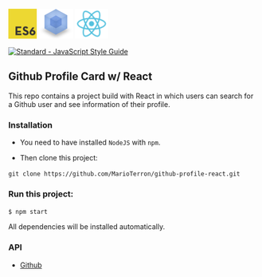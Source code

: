 <a href="http://www.ecma-international.org/ecma-262/6.0/"><img src="https://github.com/MarioTerron/logo-images/blob/master/logos/es6.png" height= "60px"></a>
<a href="https://webpack.github.io/"><img src="https://github.com/MarioTerron/logo-images/blob/master/logos/webpack.png" height= "60px"></a>
<a href="https://facebook.github.io/react/"><img src="https://github.com/MarioTerron/logo-images/blob/master/logos/react.png" height= "60px"></a>

[![Standard - JavaScript Style Guide](https://img.shields.io/badge/code_style-standard-brightgreen.svg)](http://standardjs.com/)

## Github Profile Card w/ React

This repo contains a project build with React in which users can search for a Github user and see information of their profile.

### Installation

* You need to have installed `NodeJS` with `npm`.

* Then clone this project:

`git clone https://github.com/MarioTerron/github-profile-react.git`


### Run this project:

`$ npm start`

All dependencies will be installed automatically.

### API
* [Github][1]

[1]: https://developer.github.com/v3/
